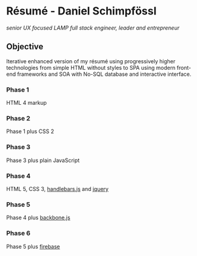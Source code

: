 # Résumé - Daniel Schimpfössl
_senior UX focused LAMP full stack engineer, leader and entrepreneur_

## Objective
Iterative enhanced version of my résumé using progressively higher technologies from simple HTML without styles to SPA using modern front-end frameworks and SOA with No-SQL database and interactive interface.

### Phase 1
HTML 4 markup

### Phase 2
Phase 1 plus CSS 2

### Phase 3
Phase 3 plus plain JavaScript

### Phase 4 
HTML 5, CSS 3, <a rel="tag" href="http://handlebarsjs.com/">handlebars.js</a> and <a href="https://jquery.com/">jquery</a>

### Phase 5
Phase 4 plus <a rel="tag" href="http://backbonejs.org/">backbone.js</a>

### Phase 6
Phase 5 plus <a rel="tag" href="https://www.firebase.com/">firebase</a>
